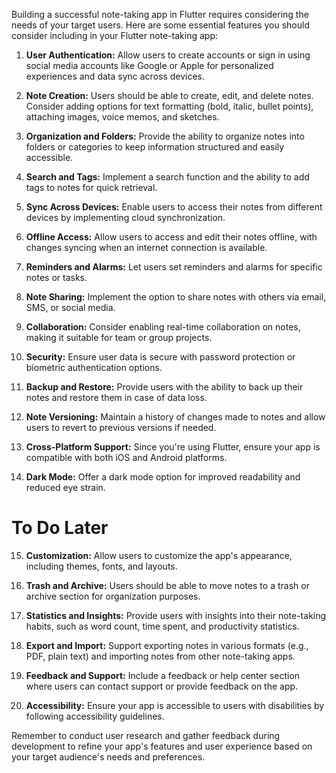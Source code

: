 Building a successful note-taking app in Flutter requires considering the needs of your target users. Here are some essential features you should consider including in your Flutter note-taking app:

1. **User Authentication:** Allow users to create accounts or sign in using social media accounts like Google or Apple for personalized experiences and data sync across devices.

2. **Note Creation:** Users should be able to create, edit, and delete notes. Consider adding options for text formatting (bold, italic, bullet points), attaching images, voice memos, and sketches.

3. **Organization and Folders:** Provide the ability to organize notes into folders or categories to keep information structured and easily accessible.

4. **Search and Tags:** Implement a search function and the ability to add tags to notes for quick retrieval.

5. **Sync Across Devices:** Enable users to access their notes from different devices by implementing cloud synchronization.

6. **Offline Access:** Allow users to access and edit their notes offline, with changes syncing when an internet connection is available.

7. **Reminders and Alarms:** Let users set reminders and alarms for specific notes or tasks.

8. **Note Sharing:** Implement the option to share notes with others via email, SMS, or social media.

9. **Collaboration:** Consider enabling real-time collaboration on notes, making it suitable for team or group projects.

10. **Security:** Ensure user data is secure with password protection or biometric authentication options.

11. **Backup and Restore:** Provide users with the ability to back up their notes and restore them in case of data loss.

12. **Note Versioning:** Maintain a history of changes made to notes and allow users to revert to previous versions if needed.

13. **Cross-Platform Support:** Since you're using Flutter, ensure your app is compatible with both iOS and Android platforms.

14. **Dark Mode:** Offer a dark mode option for improved readability and reduced eye strain.

# To Do Later
15. **Customization:** Allow users to customize the app's appearance, including themes, fonts, and layouts.

16. **Trash and Archive:** Users should be able to move notes to a trash or archive section for organization purposes.

17. **Statistics and Insights:** Provide users with insights into their note-taking habits, such as word count, time spent, and productivity statistics.

18. **Export and Import:** Support exporting notes in various formats (e.g., PDF, plain text) and importing notes from other note-taking apps.

19. **Feedback and Support:** Include a feedback or help center section where users can contact support or provide feedback on the app.

20. **Accessibility:** Ensure your app is accessible to users with disabilities by following accessibility guidelines.

Remember to conduct user research and gather feedback during development to refine your app's features and user experience based on your target audience's needs and preferences.